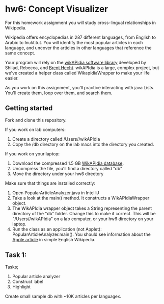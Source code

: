 hw6: Concept Visualizer
===
For this homework assignment you will study cross-lingual relationships in Wikipedia.

Wikipedia offers encyclopedias in 287 different languages, from English to Arabic to Inuktitut.
You will identify the most popular articles in each language, and uncover the articles in other
  languages that reference the same concept.

Your program will rely on the [wikAPIdia software library](https://github.com/shilad/wikAPIdia)
developed by Shilad, Rebecca, and [Brent Hecht](http://www.brenthecht.com/).
wikAPIdia is a large, complex project, but we've created a helper class called WikapidiaWrapper
to make your life easier.

As you work on this assignment, you'll practice interacting with java Lists.
You'll create them, loop over them, and search them.

## Getting started
Fork and clone this repository.

If you work on lab computers:

1. Create a directory called /Users/<your name>/wikAPIdia
2. Copy the /db directory on the lab macs into the directory you created.

If you work on your laptop:

1. Download the compressed 1.5 GB [WikAPIdia database](http://macademia.macalester.edu/shilad/wikAPIdiaDB.tar.bz2).
2. Uncompress the file, you'll find a directory called "db"
3. Move the directory under your hw6 directory

Make sure that things are installed correctly:

1. Open PopularArticleAnalyzer.java in IntelliJ
2. Take a look at the main() method. It constructs a WikAPIdiaWrapper object. 
3. The WikAPIdia wrapper object takes a String representing the parent directory of the "db" folder. 
Change this to make it correct.
This will be "/Users/<yourname>/wikAPIdia" on a lab computer, or your hw6 directory on your laptop.
4. Run the class as an application (not Applet): PopularArticleAnalyzer.main(). 
You should see information about the [Apple article](http://simple.wikipedia.org/wiki/Apple) in simple English Wikipedia.

## Task 1:
Tasks;
1. Popular article analyzer
2. Construct label
3. Highlight

Create small sample db with ~10K articles per languagex.
